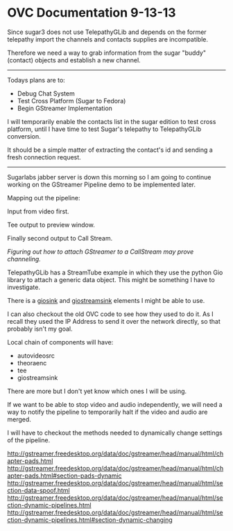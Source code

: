 
# OVC Documentation 9-13-13

Since sugar3 does not use TelepathyGLib and depends on the former telepathy import the channels and contacts supplies are incompatible.

Therefore we need a way to grab information from the sugar "buddy" (contact) objects and establish a new channel.


---

Todays plans are to:

- Debug Chat System
- Test Cross Platform (Sugar to Fedora)
- Begin GStreamer Implementation

I will temporarily enable the contacts list in the sugar edition to test cross platform, until I have time to test Sugar's telepathy to TelepathyGLib conversion.

It should be a simple matter of extracting the contact's id and sending a fresh connection request.


---

Sugarlabs jabber server is down this morning so I am going to continue working on the GStreamer Pipeline demo to be implemented later.

Mapping out the pipeline:

Input from video first.

Tee output to preview window.

Finally second output to Call Stream.

_Figuring out how to attach GStreamer to a CallStream may prove channeling._

TelepathyGLib has a StreamTube example in which they use the python Gio library to attach a generic data object.  This might be something I have to investigate.

There is a [giosink](http://gstreamer.freedesktop.org/data/doc/gstreamer/head/gst-plugins-base-plugins/html/gst-plugins-base-plugins-giosink.html) and [giostreamsink](http://gstreamer.freedesktop.org/data/doc/gstreamer/head/gst-plugins-base-plugins/html/gst-plugins-base-plugins-giostreamsink.html) elements I might be able to use.

I can also checkout the old OVC code to see how they used to do it.  As I recall they used the IP Address to send it over the network directly, so that probably isn't my goal.

Local chain of components will have:

- autovideosrc
- theoraenc
- tee
- giostreamsink

There are more but I don't yet know which ones I will be using.

If we want to be able to stop video and audio independently, we will need a way to notify the pipeline to temporarily halt if the video and audio are merged.

I will have to checkout the methods needed to dynamically change settings of the pipeline.


http://gstreamer.freedesktop.org/data/doc/gstreamer/head/manual/html/chapter-pads.html
http://gstreamer.freedesktop.org/data/doc/gstreamer/head/manual/html/chapter-pads.html#section-pads-dynamic
http://gstreamer.freedesktop.org/data/doc/gstreamer/head/manual/html/section-data-spoof.html
http://gstreamer.freedesktop.org/data/doc/gstreamer/head/manual/html/section-dynamic-pipelines.html
http://gstreamer.freedesktop.org/data/doc/gstreamer/head/manual/html/section-dynamic-pipelines.html#section-dynamic-changing

